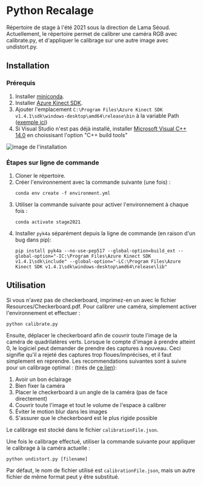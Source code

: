 # Python Recalage

Répertoire de stage à l'été 2021 sous la direction de Lama Séoud.
Actuellement, le répertoire permet de calibrer une caméra RGB avec calibrate.py, et d'appliquer le calibrage sur une autre image avec undistort.py.

## Installation

### Prérequis
1. Installer [miniconda](https://docs.conda.io/en/latest/miniconda.html).
1. Installer [Azure Kinect SDK](https://github.com/microsoft/Azure-Kinect-Sensor-SDK/blob/develop/docs/usage.md).
1. Ajouter l'emplacement `C:\Program Files\Azure Kinect SDK v1.4.1\sdk\windows-desktop\amd64\release\bin` à la variable Path ([exemple ici](https://www.architectryan.com/2018/03/17/add-to-the-path-on-windows-10/))
3. Si Visual Studio n'est pas déjà installé, installer [Microsoft Visual C++ 14.0](https://visualstudio.microsoft.com/visual-cpp-build-tools) en choissisant l'option "C++ build tools" 

![image de l'installation](https://docs.microsoft.com/en-us/answers/storage/attachments/34873-10262.png "")

### Étapes sur ligne de commande
1. Cloner le répertoire.
1. Créer l'environnement avec la commande suivante (une fois) : 
    ```
    conda env create -f environment.yml
    ```
1. Utiliser la commande suivante pour activer l'environnement à chaque fois :
    ```
    conda activate stage2021 
    ```
1. Installer `pyk4a` séparément depuis la ligne de commande (en raison d'un bug dans pip):
    ```
    pip install pyk4a --no-use-pep517 --global-option=build_ext --global-option="-IC:\Program Files\Azure Kinect SDK v1.4.1\sdk\include" --global-option="-LC:\Program Files\Azure Kinect SDK v1.4.1\sdk\windows-desktop\amd64\release\lib"
    ```


## Utilisation

Si vous n'avez pas de checkerboard, imprimez-en un avec le fichier Resources/Checkerboard.pdf.
Pour calibrer une caméra, simplement activer l'environnement et effectuer :
```
python calibrate.py
```
Ensuite, déplacer le checkerboard afin de couvrir toute l'image de la caméra de quadrilatères verts.
Lorsque le compte d'image à prendre atteint 0, le logiciel peut demander de prendre des captures à nouveau.
Ceci signifie qu'il a rejeté des captures trop floues/imprécises, et il faut simplement en reprendre.
Les recommendations suivantes sont à suivre pour un calibrage optimal : (tirés de [ce lien](https://stackoverflow.com/questions/12794876/how-to-verify-the-correctness-of-calibration-of-a-webcam/12821056#12821056)):
1. Avoir un bon éclairage
2. Bien fixer la caméra
3. Placer le checkerboard à un angle de la caméra (pas de face directement)
4. Couvrir toute l'image et tout le volume de l'espace à calibrer
5. Éviter le motion blur dans les images
6. S'assurer que le checkerboard est le plus rigide possible

Le calibrage est stocké dans le fichier `calibrationFile.json`.

Une fois le calibrage effectué, utiliser la commande suivante pour appliquer le calibrage à la caméra actuelle :
```
python undistort.py [filename]
```
Par défaut, le nom de fichier utilisé est `calibrationFile.json`, mais un autre fichier de même format peut y être substitué.
